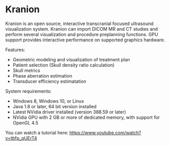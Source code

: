 # Kranion
Kranion is an open source, interactive transcranial focused ultrasound visualization system. Kranion can import DICOM MR and CT studies and perform several visualization and procedure preplanning functions. GPU support provides interactive performance on supported graphics hardware.

Features:

- Geometric modeling and visualization of treatment plan
- Patient selection (Skull density ratio calculation)
- Skull metrics
- Phase aberration estimation
- Transducer efficiency estimatation

System requirements:

- Windows 8, Windows 10, or Linux
- Java 1.8 or later, 64 bit version installed
- Latest NVidia driver installed (version 388.59 or later)
- NVidia GPU with 2 GB or more of dedicated memory, with support for OpenGL 4.5

You can watch a tutorial here: https://www.youtube.com/watch?v=tbfp_qUErT4
